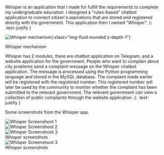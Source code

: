 Whisper is an application that I made for fulfill the requirements to complete my undergraduate education. I designed a "rules-based" chatbot application to connect citizen's aspirations that are stored and registered directly with the government. This application then I named "Whisper".
{: .text-justify }

![Whisper mechanism](/assets/uploads/mekanisme-whisper.png "Whisper mechanism"){:class="img-fluid rounded z-depth-1"}

<div class="caption">
    Whisper mechanism
</div>

Whisper has 2 modules, there are chatbot application on Telegram, and a website application for the government. People who want to complain about city problems send a complaint message on the Whisper chatbot application. The message is processed using the Python programming language and stored in the MySQL database. The complaint made earlier will be registered with the registered number. This registered number will later be used by the community to monitor whether the complaint has been submitted to the relevant government. The relevant government can view a collection of public complaints through the website application.
{: .text-justify }

Some screenshots from the Whisper app.

<div class="row justify-content-sm-center">
    <div class="col-sm-4 mt-3 mt-md-0">
        <img src="/assets/uploads/chatbot_whisper_1.png" title="Whisper Screenshoot 1" class="img-fluid rounded z-depth-1 p-1" >
    </div>
    <div class="col-sm-4 mt-3 mt-md-0">
        <img src="/assets/uploads/chatbot_whisper_2.png" title="Whisper Screenshoot 2" class="img-fluid rounded z-depth-1 p-1" >
    </div>
    <div class="col-sm-4 mt-3 mt-md-0">
        <img src="/assets/uploads/chatbot_whisper_3.png" title="Whisper Screenshoot 3" class="img-fluid rounded z-depth-1 p-1" >
    </div>
</div>
<div class="caption">
    Whisper screenshots
</div>

<div class="row justify-content-sm-center">
    <div class="col-sm-12">
        <img src="/assets/uploads/website_whisper_3.png" title="Whisper Screenshoot 3" class="img-fluid rounded z-depth-1 p-1" >
    </div>
</div>
<div class="caption">
    Whisper screenshots
</div>
